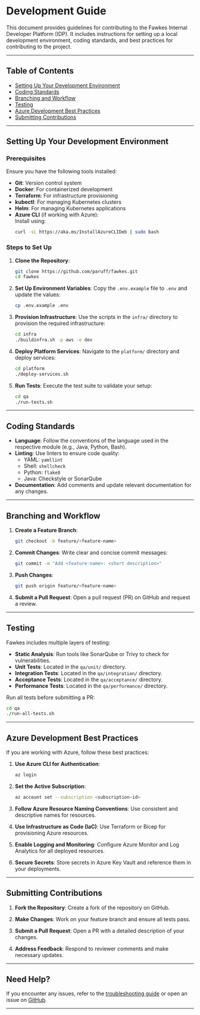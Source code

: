# Development Guide

This document provides guidelines for contributing to the Fawkes Internal Developer Platform (IDP). It includes instructions for setting up a local development environment, coding standards, and best practices for contributing to the project.

---

## Table of Contents

- [Setting Up Your Development Environment](#setting-up-your-development-environment)
- [Coding Standards](#coding-standards)
- [Branching and Workflow](#branching-and-workflow)
- [Testing](#testing)
- [Azure Development Best Practices](#azure-development-best-practices)
- [Submitting Contributions](#submitting-contributions)

---

## Setting Up Your Development Environment

### Prerequisites

Ensure you have the following tools installed:

- **Git**: Version control system
- **Docker**: For containerized development
- **Terraform**: For infrastructure provisioning
- **kubectl**: For managing Kubernetes clusters
- **Helm**: For managing Kubernetes applications
- **Azure CLI** (if working with Azure):  
  Install using:
  ```sh
  curl -sL https://aka.ms/InstallAzureCLIDeb | sudo bash
  ```

### Steps to Set Up

1. **Clone the Repository**:
   ```sh
   git clone https://github.com/paruff/fawkes.git
   cd fawkes
   ```

2. **Set Up Environment Variables**:
   Copy the `.env.example` file to `.env` and update the values:
   ```sh
   cp .env.example .env
   ```

3. **Provision Infrastructure**:
   Use the scripts in the `infra/` directory to provision the required infrastructure:
   ```sh
   cd infra
   ./buildinfra.sh -p aws -e dev
   ```

4. **Deploy Platform Services**:
   Navigate to the `platform/` directory and deploy services:
   ```sh
   cd platform
   ./deploy-services.sh
   ```

5. **Run Tests**:
   Execute the test suite to validate your setup:
   ```sh
   cd qa
   ./run-tests.sh
   ```

---

## Coding Standards

- **Language**: Follow the conventions of the language used in the respective module (e.g., Java, Python, Bash).
- **Linting**: Use linters to ensure code quality:
  - YAML: `yamllint`
  - Shell: `shellcheck`
  - Python: `flake8`
  - Java: Checkstyle or SonarQube
- **Documentation**: Add comments and update relevant documentation for any changes.

---

## Branching and Workflow

1. **Create a Feature Branch**:
   ```sh
   git checkout -b feature/<feature-name>
   ```

2. **Commit Changes**:
   Write clear and concise commit messages:
   ```sh
   git commit -m "Add <feature-name>: <short description>"
   ```

3. **Push Changes**:
   ```sh
   git push origin feature/<feature-name>
   ```

4. **Submit a Pull Request**:
   Open a pull request (PR) on GitHub and request a review.

---

## Testing

Fawkes includes multiple layers of testing:

- **Static Analysis**: Run tools like SonarQube or Trivy to check for vulnerabilities.
- **Unit Tests**: Located in the `qa/unit/` directory.
- **Integration Tests**: Located in the `qa/integration/` directory.
- **Acceptance Tests**: Located in the `qa/acceptance/` directory.
- **Performance Tests**: Located in the `qa/performance/` directory.

Run all tests before submitting a PR:
```sh
cd qa
./run-all-tests.sh
```

---

## Azure Development Best Practices

If you are working with Azure, follow these best practices:

1. **Use Azure CLI for Authentication**:
   ```sh
   az login
   ```

2. **Set the Active Subscription**:
   ```sh
   az account set --subscription <subscription-id>
   ```

3. **Follow Azure Resource Naming Conventions**:
   Use consistent and descriptive names for resources.

4. **Use Infrastructure as Code (IaC)**:
   Use Terraform or Bicep for provisioning Azure resources.

5. **Enable Logging and Monitoring**:
   Configure Azure Monitor and Log Analytics for all deployed resources.

6. **Secure Secrets**:
   Store secrets in Azure Key Vault and reference them in your deployments.

---

## Submitting Contributions

1. **Fork the Repository**:
   Create a fork of the repository on GitHub.

2. **Make Changes**:
   Work on your feature branch and ensure all tests pass.

3. **Submit a Pull Request**:
   Open a PR with a detailed description of your changes.

4. **Address Feedback**:
   Respond to reviewer comments and make necessary updates.

---

## Need Help?

If you encounter any issues, refer to the [troubleshooting guide](troubleshooting.md) or open an issue on [GitHub](https://github.com/paruff/fawkes/issues).

---